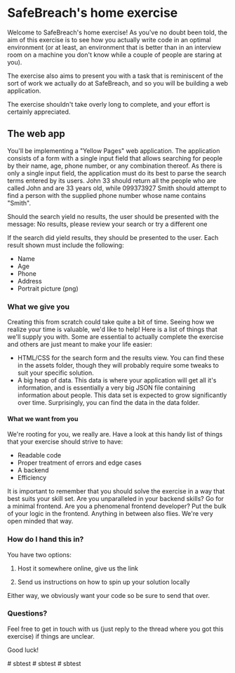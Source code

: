 # SafeBreach's home exercise
Welcome to SafeBreach's home exercise! As you've no doubt been told, the aim of this exercise is to see how you actually write code in an optimal environment (or at least, an environment that is better than in an interview room on a machine you don't know while a couple of people are staring at you).

The exercise also aims to present you with a task that is reminiscent of the sort of work we actually do at SafeBreach, and so you will be building a web application.

The exercise shouldn't take overly long to complete, and your effort is certainly appreciated.
 
## The web app
You'll be implementing a "Yellow Pages" web application. The application consists of a form with a single input field that allows searching for people by their name, age, phone number, or any combination thereof. As there is only a single input field, the application must do its best to parse the search terms entered by its users. John 33 should return all the people who are called John and are 33 years old, while 099373927 Smith should attempt to find a person with the supplied phone number whose name contains "Smith".

Should the search yield no results, the user should be presented with the message: No results, please review your search or try a different one

If the search did yield results, they should be presented to the user. Each result shown must include the following:

* Name
* Age
* Phone
* Address
* Portrait picture (png) 
 
### What we give you
Creating this from scratch could take quite a bit of time. Seeing how we realize your time is valuable, we'd like to help! Here is a list of things that we'll supply you with. Some are essential to actually complete the exercise and others are just meant to make your life easier:

* HTML/CSS for the search form and the results view. You can find these in the assets folder, though they will probably require some tweaks to suit your specific solution.
* A big heap of data. This data is where your application will get all it's information, and is essentially a very big JSON file containing information about people. This data set is expected to grow significantly over time. Surprisingly, you can find the data in the data folder.

#### What we want from you
We're rooting for you, we really are. Have a look at this handy list of things that your exercise should strive to have:

* Readable code
* Proper treatment of errors and edge cases
* A backend
* Efficiency

It is important to remember that you should solve the exercise in a way that best suits your skill set. Are you unparalleled in your backend skills? Go for a minimal frontend. Are you a phenomenal frontend developer? Put the bulk of your logic in the frontend. Anything in between also flies. We're very open minded that way.

### How do I hand this in?

You have two options:

1. Host it somewhere online, give us the link

2. Send us instructions on how to spin up your solution locally

Either way, we obviously want your code so be sure to send that over.

### Questions?
Feel free to get in touch with us (just reply to the thread where you got this exercise) if things are unclear.

Good luck!

#   s b t e s t  
 #   s b t e s t  
 #   s b t e s t  
 